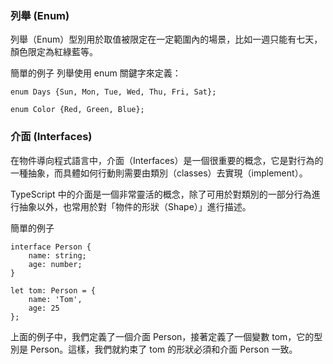 
### 列舉 (Enum)

列舉（Enum）型別用於取值被限定在一定範圍內的場景，比如一週只能有七天，顏色限定為紅綠藍等。

簡單的例子
列舉使用 enum 關鍵字來定義：
```
enum Days {Sun, Mon, Tue, Wed, Thu, Fri, Sat};
```

```
enum Color {Red, Green, Blue};
```

### 介面 (Interfaces)

在物件導向程式語言中，介面（Interfaces）是一個很重要的概念，它是對行為的一種抽象，而具體如何行動則需要由類別（classes）去實現（implement）。

TypeScript 中的介面是一個非常靈活的概念，除了可用於對類別的一部分行為進行抽象以外，也常用於對「物件的形狀（Shape）」進行描述。

簡單的例子
```
interface Person {
    name: string;
    age: number;
}

let tom: Person = {
    name: 'Tom',
    age: 25
};
```
上面的例子中，我們定義了一個介面 Person，接著定義了一個變數 tom，它的型別是 Person。這樣，我們就約束了 tom 的形狀必須和介面 Person 一致。
